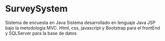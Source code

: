 # SurveySystem
Sistema de encuesta en Java
Sistema desarrollado en lenguaje Java JSP bajo la metodología MVC. 
Html, css, javascript y Bootstrap para el frontEnd y SQLServer para la base de datos


